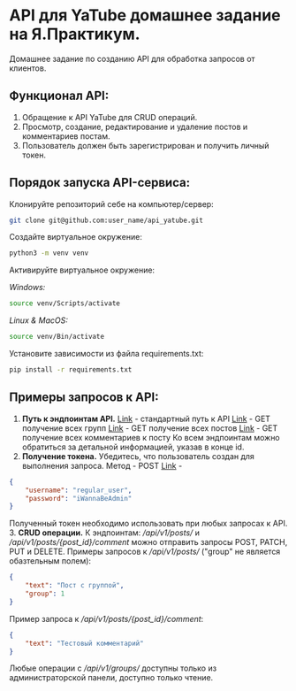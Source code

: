 # API для YaTube домашнее задание на Я.Практикум.

Домашнее задание по созданию API для обработка запросов от клиентов.

## Функционал API:

1. Обращение к API YaTube для CRUD операций.
2. Просмотр, создание, редактирование и удаление постов и комментариев постам.
3. Пользователь должен быть зарегистрирован и получить личный токен.

## Порядок запуска API-сервиса:

Клонируйте репозиторий себе на компьютер/сервер:

```bash
git clone git@github.com:user_name/api_yatube.git
```

Создайте виртуальное окружение:

```bash
python3 -m venv venv
```

Активируйте виртуальное окружение:

*Windows:*
```bash
source venv/Scripts/activate
```
*Linux & MacOS:*
```bash
source venv/Bin/activate
```

Установите зависимости из файла requirements.txt:

```bash
pip install -r requirements.txt
```

## Примеры запросов к API:

1. **Путь к эндпоинтам API.** 
[Link](http://127.0.0.1:8000/api/v1/) - стандартный путь к API
[Link](http://127.0.0.1:8000/api/v1/groups/) - GET получение всех групп
[Link](http://127.0.0.1:8000/api/v1/posts/) - GET получение всех постов
[Link](http://127.0.0.1:8000/api/v1/posts/{post_id}/comment) - GET получение всех комментариев к посту
Ко всем эндпоинтам можно обратиться за детальной информацией, указав в конце id.
2. **Получение токена.**
Убедитесь, что пользователь создан для выполнения запроса.
Метод - POST
[Link](http://127.0.0.1:8000/api/v1/api-token-auth/) -
```json
{
    "username": "regular_user",
    "password": "iWannaBeAdmin"
}
```
Полученный токен необходимо использовать при любых запросах к API.
3. **CRUD операции.**
К эндпоинтам: */api/v1/posts/* и */api/v1/posts/{post_id}/comment* можно отправить запросы POST, PATCH, PUT и DELETE. 
Примеры запросов к */api/v1/posts/* ("group" не является обазтельным полем):
```json
{
    "text": "Пост с группой",
    "group": 1
}
```
Пример запроса к */api/v1/posts/{post_id}/comment*:
```json
{
    "text": "Тестовый комментарий"
}
```
Любые операции с */api/v1/groups/* доступны только из администраторской панели, доступно только чтение.
